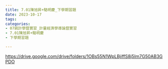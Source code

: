 ```yaml
---
title: 7.01陳旭昇+駱明慶_下學期習題
date: 2023-10-17
tags: 
categories:
- 07統計學暨實習_計量經濟學導論暨實習
- 7.01陳旭昇+駱明慶
- 下學期習題

---
```

https://drive.google.com/drive/folders/1OBs55N1WpLBjiffS8j5Im7G50AB3GPDO
